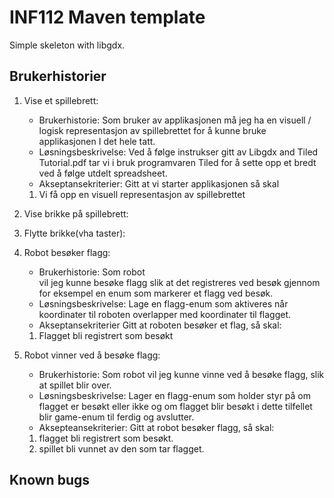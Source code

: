 # INF112 Maven template 
Simple skeleton with libgdx. 

## Brukerhistorier
1. Vise et spillebrett:
   - Brukerhistorie:
     Som bruker av applikasjonen må jeg ha en visuell / logisk representasjon av spillebrettet for å kunne bruke applikasjonen I det hele tatt.
   - Løsningsbeskrivelse:
     Ved å følge instrukser gitt av Libgdx and Tiled Tutorial.pdf tar vi i bruk programvaren Tiled for å sette opp et bredt ved å følge utdelt spreadsheet.
   - Akseptansekriterier:
     Gitt at vi starter applikasjonen så skal
   1. Vi få opp en visuell representasjon av spillebrettet
2. Vise brikke på spillebrett:
   
3. Flytte brikke(vha taster):
   
4. Robot besøker flagg:
   - Brukerhistorie: 
   Som robot   
   vil jeg kunne besøke flagg
   slik at det registreres ved besøk gjennom for eksempel
   en enum som markerer et flagg ved besøk.
   - Løsningsbeskrivelse:
   Lage en flagg-enum som aktiveres når koordinater 
   til roboten overlapper med koordinater til flagget.
   - Akseptansekriterier
   Gitt at roboten besøker et flag, 
   så skal: 
   1. Flagget bli registrert som besøkt 

5. Robot vinner ved å besøke flagg:
   - Brukerhistorie:
   Som robot 
   vil jeg kunne vinne ved å besøke flagg, 
   slik at spillet blir over.
   - Løsningsbeskrivelse:
   Lager en flagg-enum som holder styr på om flagget er besøkt eller ikke
   og om flagget blir besøkt i dette tilfellet blir game-enum til ferdig og avslutter.
   - Aksepteansekriterier:
   Gitt at robot besøker flagg, 
   så skal:
    1. flagget bli registrert som besøkt.
    2. spillet bli vunnet av den som tar flagget.
   
## Known bugs
